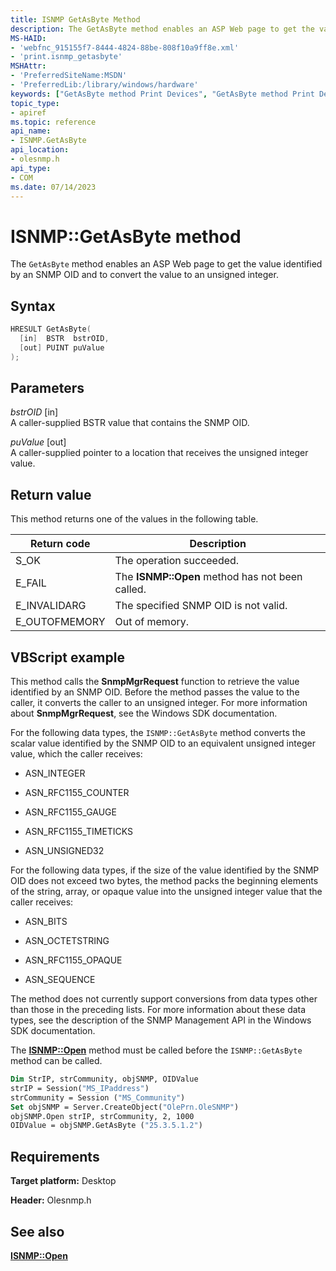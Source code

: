 ```yaml
---
title: ISNMP GetAsByte Method
description: The GetAsByte method enables an ASP Web page to get the value identified by an SNMP OID and to convert the value to an unsigned integer.
MS-HAID:
- 'webfnc_915155f7-8444-4824-88be-808f10a9ff8e.xml'
- 'print.isnmp_getasbyte'
MSHAttr:
- 'PreferredSiteName:MSDN'
- 'PreferredLib:/library/windows/hardware'
keywords: ["GetAsByte method Print Devices", "GetAsByte method Print Devices , ISNMP interface", "ISNMP interface Print Devices , GetAsByte method"]
topic_type:
- apiref
ms.topic: reference
api_name:
- ISNMP.GetAsByte
api_location:
- olesnmp.h
api_type:
- COM
ms.date: 07/14/2023
---
```


# ISNMP::GetAsByte method

The `GetAsByte` method enables an ASP Web page to get the value identified by an SNMP OID and to convert the value to an unsigned integer.

## Syntax

```cpp
HRESULT GetAsByte(
  [in]  BSTR  bstrOID,
  [out] PUINT puValue
);
```

## Parameters

*bstrOID* \[in\]  
A caller-supplied BSTR value that contains the SNMP OID.

*puValue* \[out\]  
A caller-supplied pointer to a location that receives the unsigned integer value.

## Return value

This method returns one of the values in the following table.

| Return code | Description |
|--|--|
| S_OK | The operation succeeded. |
| E_FAIL | The **ISNMP::Open** method has not been called. |
| E_INVALIDARG | The specified SNMP OID is not valid. |
| E_OUTOFMEMORY | Out of memory. |

## VBScript example

This method calls the **SnmpMgrRequest** function to retrieve the value identified by an SNMP OID. Before the method passes the value to the caller, it converts the caller to an unsigned integer. For more information about **SnmpMgrRequest**, see the Windows SDK documentation.

For the following data types, the `ISNMP::GetAsByte` method converts the scalar value identified by the SNMP OID to an equivalent unsigned integer value, which the caller receives:

- ASN_INTEGER

- ASN_RFC1155_COUNTER

- ASN_RFC1155_GAUGE

- ASN_RFC1155_TIMETICKS

- ASN_UNSIGNED32

For the following data types, if the size of the value identified by the SNMP OID does not exceed two bytes, the method packs the beginning elements of the string, array, or opaque value into the unsigned integer value that the caller receives:

- ASN_BITS

- ASN_OCTETSTRING

- ASN_RFC1155_OPAQUE

- ASN_SEQUENCE

The method does not currently support conversions from data types other than those in the preceding lists. For more information about these data types, see the description of the SNMP Management API in the Windows SDK documentation.

The [**ISNMP::Open**](isnmp-open.md) method must be called before the `ISNMP::GetAsByte` method can be called.

```vb
Dim StrIP, strCommunity, objSNMP, OIDValue
strIP = Session("MS_IPaddress")
strCommunity = Session ("MS_Community")
Set objSNMP = Server.CreateObject("OlePrn.OleSNMP")
objSNMP.Open strIP, strCommunity, 2, 1000
OIDValue = objSNMP.GetAsByte ("25.3.5.1.2")
```

## Requirements

**Target platform:** Desktop

**Header:** Olesnmp.h

## See also

[**ISNMP::Open**](isnmp-open.md)
